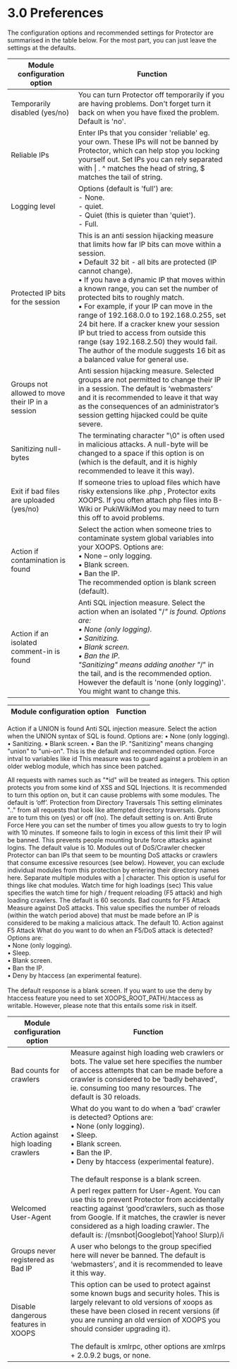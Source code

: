 # 3.0 Preferences

The configuration options and recommended settings for Protector are summarised in the table below. For the most part, you can just leave the settings at the defaults.


|Module configuration option|	Function|
|---|---|
|Temporarily disabled (yes/no)|	You can turn Protector off temporarily if you are having problems. Don't forget turn it back on when you have fixed the problem. Default is 'no'.|
|Reliable IPs|	Enter IPs that you consider 'reliable' eg. your own. These IPs will not be banned by Protector, which can help stop you locking yourself out. Set IPs you can rely separated with &#124; . ^ matches the head of string, $ matches the tail of string.|
|Logging level|	Options (default is 'full') are: <br>-	None.<br> -	quiet.<br> - Quiet (this is quieter than 'quiet').<br> - Full.|
|Protected IP bits for the session|	This is an anti session hijacking measure that limits how far IP bits can move within a session.<br>•	Default 32 bit - all bits are protected (IP cannot change).<br>•	If you have a dynamic IP that moves within a known range, you can set the number of protected bits to roughly match. <br>•	For example, if your IP can move in the range of 192.168.0.0 to 192.168.0.255, set 24 bit here. If a cracker knew your session IP but tried to access from outside this range (say 192.168.2.50) they would fail.<br>The author of the module suggests 16 bit as a balanced value for general use.|
|Groups not allowed to move their IP in a session|	Anti session hijacking measure. Selected groups are not permitted to change their IP in a session. The default is ‘webmasters’ and it is recommended to leave it that way as the consequences of an administrator’s session getting hijacked could be quite severe.|
|Sanitizing null-bytes|	The terminating character "\0" is often used in malicious attacks. A null-byte will be changed to a space if this option is on (which is the default, and it is highly recommended to leave it this way).|
|Exit if bad files are uploaded (yes/no)|	If someone tries to upload files which have risky extensions like .php , Protector exits XOOPS. If you often attach php files into B-Wiki or PukiWikiMod you may need to turn this off to avoid problems.|
|Action if contamination is found|	Select the action when someone tries to contaminate system global variables into your XOOPS. Options are:<br>•	None – only logging.<br>•	Blank screen.<br>•	Ban the IP.<br>The recommended option is blank screen (default).|
|Action if an isolated comment-in is found|	Anti SQL injection measure. Select the action when an isolated "/*" is found. Options are:<br>•	None (only logging). <br>•	Sanitizing.<br>•	Blank screen.<br>•	Ban the IP.<br>"Sanitizing" means adding another "*/" in the tail, and is the recommended option. However the default is 'none (only logging)'. You might want to change this.|

|Module configuration option|	Function|
|---|---|
Action if a UNION is found	Anti SQL injection measure. Select the action when the UNION syntax of SQL is found. Options are:
•	None (only logging).
•	Sanitizing.
•	Blank screen.
•	Ban the IP.
"Sanitizing" means changing "union" to "uni-on". This is the default and recommended option.
Force intval to variables like id	This measure was to guard against a problem in an older weblog module, which has since been patched.

All requests with names such as "*id" will be treated as integers. This option protects you from some kind of XSS and SQL Injections. It is recommended to turn this option on, but it can cause problems with some modules. The default is ‘off’.
Protection from Directory Traversals	This setting eliminates ".." from all requests that look like attempted directory traversals. Options are to turn this on (yes) or off (no). The default setting is on.
Anti Brute Force	Here you can set the number of times you allow guests to try to login with 10 minutes. If someone fails to login in excess of this limit their IP will be banned. This prevents people mounting brute force attacks against logins. The default value is 10.
Modules out of DoS/Crawler checker	Protector can ban IPs that seem to be mounting DoS attacks or crawlers that consume excessive resources (see below). However, you can exclude individual modules from this protection by entering their directory names here. Separate multiple modules with a | character. This option is useful for things like chat modules.
Watch time for high loadings (sec)	This value specifies the watch time for high / frequent reloading (F5 attack) and high loading crawlers. The default is 60 seconds.
Bad counts for F5 Attack	Measure against DoS attacks. This value specifies the number of reloads (within the watch period above) that must be made before an IP is considered to be making a malicious attack. The default 10.
Action against F5 Attack	What do you want to do when an F5/DoS attack is detected? Options are:<br>•	None (only logging).<br>•	Sleep.<br>•	Blank screen.<br>•	Ban the IP.<br>•	Deny by htaccess (an experimental feature). <br><br>The default response is a blank screen. If you want to use the deny by htaccess feature you need to set XOOPS_ROOT_PATH/.htaccess as writable. However, please note that this entails some risk in itself.

|Module configuration option|	Function|
|---|---|
|Bad counts for crawlers|	Measure against high loading web crawlers or bots. The value set here specifies the number of access attempts that can be made before a crawler is considered to be ‘badly behaved’, ie. consuming too many resources. The default is 30 reloads.|
|Action against high loading crawlers|	What do you want to do when a ‘bad’ crawler is detected? Options are:<br>•	None (only logging).<br>•	Sleep.<br>•	Blank screen.<br>•	Ban the IP.<br>•	Deny by htaccess (experimental feature). <br><br>The default response is a blank screen.|
|Welcomed User-Agent|	A perl regex pattern for User-Agent. You can use this to prevent Protector from accidentally reacting against ‘good’crawlers, such as those from Google. If it matches, the crawler is never considered as a high loading crawler. The default is: /(msnbot&#124;Googlebot&#124;Yahoo! Slurp)/i |
|Groups never registered as Bad IP|	A user who belongs to the group specified here will never be banned. The default is ‘webmasters’, and it is recommended to leave it this way.|
|Disable dangerous features in XOOPS|	This option can be used to protect against some known bugs and security holes. This is largely relevant to old versions of xoops as these have been closed in recent versions (if you are running an old version of XOOPS you should consider upgrading it).<br><br>The default is xmlrpc, other options are xmlrps + 2.0.9.2 bugs, or none.|

